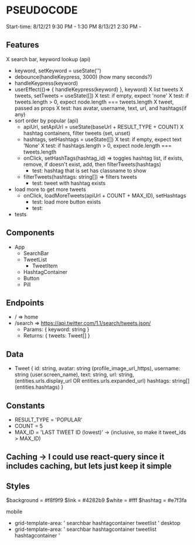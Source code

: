 # PSEUDOCODE

Start-time:
8/12/21 9:30 PM - 1:30 PM
8/13/21 2:30 PM -

## Features

X search bar, keyword lookup (api)

- keyword, setKeyword = useState('')
- debounce(handleKeypress, 3000) (how many seconds?)
- handleKeypress(keyword)
- userEffect(()=> { handleKeypress(keyword) }, keyword)
  X list tweets
  X tweets, setTweets = useState([])
  X test: if empty, expect 'none'
  X test: if tweets.length > 0, expect node.length === tweets.length
  X tweet, passed as props
  X test: has avatar, username, text, url, and hashtags(if any)
- sort order by popular (api)
  - apiUrl, setApiUrl = useState(baseUrl + RESULT_TYPE + COUNT)
    X hashtag containers, filter tweets (set, unset)
  - hashtags, setHashtags = useState([])
    X test: if empty, expect text 'None'
    X test: if hashtags.length > 0, expect node.length === tweets.length
  - onClick, setHashTags(hashtag_id) => toggles hashtag list, if exists, remove, if doesn't exist, add, then filterTweets(hashtags)
    - test: hashtag that is set has classname to show
  - filterTweets(hashtags: string[]) => filters tweets
    - test: tweet with hashtag exists
- load more to get more tweets
  - onClick, loadMoreTweets(apiUrl + COUNT + MAX_ID), setHashtags
    - test: load more button exists
    - test:
- tests

## Components

- App
  - SearchBar
  - TweetList
    - TweetItem
  - HashtagContainer
  - Button
  - Pill

## Endpoints

- / => home
- /search => https://api.twitter.com/1.1/search/tweets.json/
  - Params: { keyword: string }
  - Returns: { tweets: Tweet[] }

## Data

- Tweet {
  id: string,
  avatar: string (profile_image_url_https),
  username: string (user.screen_name),
  text: string,
  url: string, (entities.urls.display_url OR entities.urls.expanded_url)
  hashtags: string[] (entities.hashtags)
  }

## Constants

- RESULT_TYPE = 'POPULAR'
- COUNT = 5
- MAX_ID = 'LAST TWEET ID (lowest)' -> (inclusive, so make it tweet_ids > MAX_ID)

## Caching -> I could use react-query since it includes caching, but lets just keep it simple

## Styles

$background = #f8f9f9
$link = #4282b9
$white = #fff
$hashtag = #e7f3fa

mobile

- grid-template-area: '
  searchbar
  hashtagcontainer
  tweetlist
  '
  desktop
- grid-template-area: '
  searchbar hashtagcontainer
  tweetlist hashtagcontainer
  '
